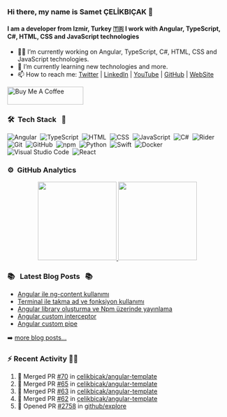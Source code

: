 ### Hi there, my name is Samet ÇELİKBIÇAK 👋
#### I am a developer from Izmir, Turkey 🇹🇷 I work with Angular, TypeScript, C#, HTML, CSS and JavaScript technologies

- 👨‍💻 I’m currently working on Angular, TypeScript, C#, HTML, CSS and JavaScript technologies.
- 🌱 I’m currently learning new technologies and more.
- 📫 How to reach me: [Twitter](https://twitter.com/sametcelikbicak) | [LinkedIn](https://www.linkedin.com/in/sametcelikbicak) | [YouTube](https://www.youtube.com/channel/UCS_Lum6iidluJodda7T7WKA) | [GitHub](https://github.com/sametcelikbicak) | [WebSite](https://sametcelikbicak.com/)

<a href="https://www.buymeacoffee.com/sametcelikbicak" target="_blank"><img src="https://cdn.buymeacoffee.com/buttons/default-yellow.png" alt="Buy Me A Coffee" height="41" width="174"></a>


<!--
**sametcelikbicak/sametcelikbicak** is a ✨ _special_ ✨ repository because its `README.md` (this file) appears on your GitHub profile.

Here are some ideas to get you started:

- 🔭 I’m currently working on ...
- 🌱 I’m currently learning ...
- 👯 I’m looking to collaborate on ...
- 🤔 I’m looking for help with ...
- 💬 Ask me about ...
- 📫 How to reach me: ...
- 😄 Pronouns: ...
- ⚡ Fun fact: ...
-->

### 🛠 &nbsp;Tech Stack &nbsp; 🧰


![Angular](https://img.shields.io/badge/-Angular-05122A?style=flat&logo=Angular)&nbsp;
![TypeScript](https://img.shields.io/badge/-TypeScript-05122A?style=flat&logo=TypeScript)&nbsp;
![HTML](https://img.shields.io/badge/-HTML-05122A?style=flat&logo=HTML5)&nbsp;
![CSS](https://img.shields.io/badge/-CSS-05122A?style=flat&logo=CSS3&logoColor=1572B6)&nbsp;
![JavaScript](https://img.shields.io/badge/-JavaScript-05122A?style=flat&logo=javascript)&nbsp;
![C#](https://img.shields.io/badge/-C%23-05122A?style=flat&logo=c-sharp)&nbsp;
![Rider](https://img.shields.io/badge/-Rider-05122A?style=flat&logo=jetbrains)&nbsp;
![Git](https://img.shields.io/badge/-Git-05122A?style=flat&logo=git)&nbsp;
![GitHub](https://img.shields.io/badge/-GitHub-05122A?style=flat&logo=github)&nbsp;
![npm](https://img.shields.io/badge/-npm-05122A?style=flat&logo=npm)&nbsp;
![Python](https://img.shields.io/badge/-Python-05122A?style=flat&logo=python)&nbsp;
![Swift](https://img.shields.io/badge/-Swift-05122A?style=flat&logo=Swift)&nbsp;
![Docker](https://img.shields.io/badge/-Docker-05122A?style=flat&logo=docker)&nbsp;
![Visual Studio Code](https://img.shields.io/badge/-Visual%20Studio%20Code-05122A?style=flat&logo=visual-studio-code&logoColor=007ACC)&nbsp;
![React](https://img.shields.io/badge/-React-05122A?style=flat&logo=React)&nbsp;

### ⚙️ &nbsp;GitHub Analytics
<p align="center">
<a href="https://github.com/sametcelikbicak">
  <img height="180em" src="https://github-readme-stats.vercel.app/api?username=sametcelikbicak&show_icons=true&theme=algolia&include_all_commits=true&count_private=true"/>
  <img height="180em" src="https://github-readme-stats.vercel.app/api/top-langs/?username=sametcelikbicak&layout=compact&langs_count=20&theme=algolia&hide=Jupyter%20Notebook"/>
</a>
</p>

### 📚 &nbsp; Latest Blog Posts &nbsp; 📚

<!-- BLOG-POST-LIST:START -->
- [Angular ile ng-content kullanımı](https://sametcelikbicak.com/angular-ile-ng-content-kullanimi)
- [Terminal ile takma ad ve fonksiyon kullanımı](https://sametcelikbicak.com/terminal-ile-takma-ad-ve-fonksiyon-kullanimi)
- [Angular library oluşturma ve Npm üzerinde yayınlama](https://sametcelikbicak.com/angular-library-olusturma-ve-npm-uzerinde-yayinlama)
- [Angular custom interceptor](https://sametcelikbicak.com/angular-custom-interceptor)
- [Angular custom pipe](https://sametcelikbicak.com/angular-custom-pipe)
<!-- BLOG-POST-LIST:END -->

➡️ [more blog posts...](https://sametcelikbicak.com)

### ⚡ Recent Activity 👨‍💻
<!--START_SECTION:activity-->
1. 🎉 Merged PR [#70](https://github.com/celikbicak/angular-template/pull/70) in [celikbicak/angular-template](https://github.com/celikbicak/angular-template)
2. 🎉 Merged PR [#65](https://github.com/celikbicak/angular-template/pull/65) in [celikbicak/angular-template](https://github.com/celikbicak/angular-template)
3. 🎉 Merged PR [#63](https://github.com/celikbicak/angular-template/pull/63) in [celikbicak/angular-template](https://github.com/celikbicak/angular-template)
4. 🎉 Merged PR [#62](https://github.com/celikbicak/angular-template/pull/62) in [celikbicak/angular-template](https://github.com/celikbicak/angular-template)
5. 💪 Opened PR [#2758](https://github.com/github/explore/pull/2758) in [github/explore](https://github.com/github/explore)
<!--END_SECTION:activity-->
